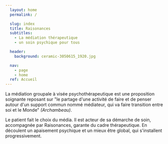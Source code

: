 ```yaml
---
  layout: home
  permalink: /

  slug: index
  title: Raisonances
  subtitles:
    - La médiation thérapeutique
    - un soin psychique pour tous

  header:
    background: ceramic-3050615_1920.jpg

  nav:
    - page
    - home
  ref: Accueil
---
```


La médiation groupale à visée psychothérapeutique est une proposition soignante
reposant sur "le partage d'une activité de faire et de penser autour d'un support
commun nommé médiateur, qui va faire transition entre soi et le Monde" _(Archambeau)_.

Le patient fait le choix du média. Il est acteur de sa démarche de soin, accompagnée
par Raisonances, garante du cadre thérapeutique. En découlent un apaisement psychique
et un mieux être global, qui s'installent progressivement.
